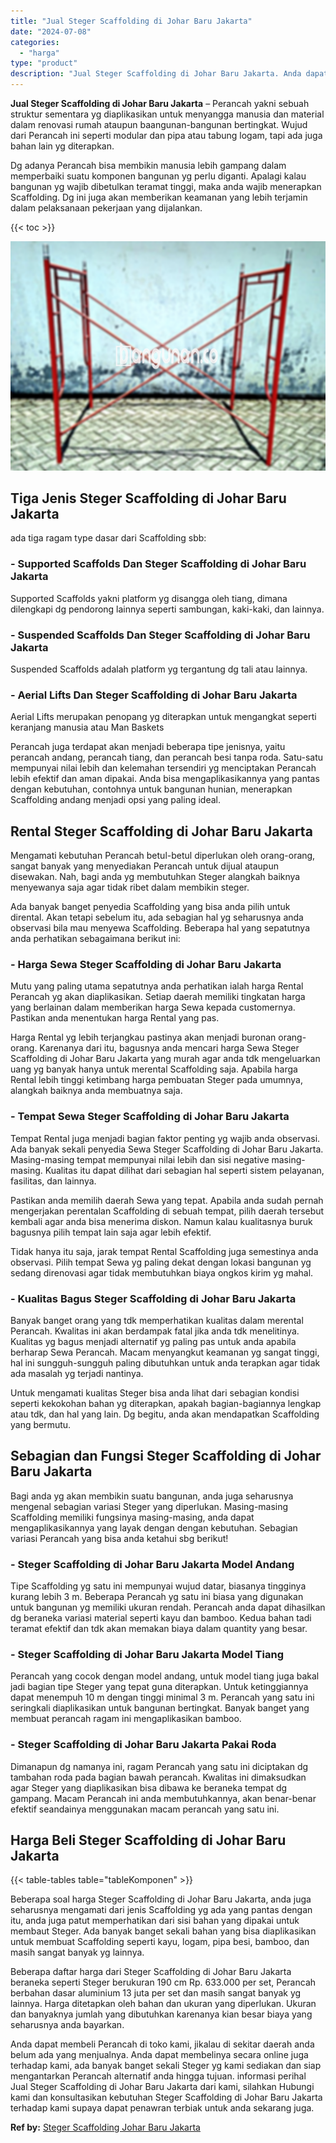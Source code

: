 ```yaml
---
title: "Jual Steger Scaffolding di Johar Baru Jakarta"
date: "2024-07-08"
categories: 
  - "harga"
type: "product"
description: "Jual Steger Scaffolding di Johar Baru Jakarta. Anda dapat membeli Perancah di toko kami, jikalau di sekitar daerah anda belum ada yang menjualnya. Anda dapat..."
---
```


**Jual Steger Scaffolding di Johar Baru Jakarta** – Perancah yakni sebuah struktur sementara yg diaplikasikan untuk menyangga manusia dan material dalam renovasi rumah ataupun baangunan-bangunan bertingkat. Wujud dari Perancah ini seperti modular dan pipa atau tabung logam, tapi ada juga bahan lain yg diterapkan.

Dg adanya Perancah bisa membikin manusia lebih gampang dalam memperbaiki suatu komponen bangunan yg perlu diganti. Apalagi kalau bangunan yg wajib dibetulkan teramat tinggi, maka anda wajib menerapkan Scaffolding. Dg ini juga akan memberikan keamanan yang lebih terjamin dalam pelaksanaan pekerjaan yang dijalankan.

{{< toc >}}

![Jual Steger Scaffolding di Johar Baru Jakarta](/images/sewa-scaffolding-steger-01.png)

## Tiga Jenis Steger Scaffolding di Johar Baru Jakarta

ada tiga ragam type dasar dari Scaffolding sbb:

### \- Supported Scaffolds Dan Steger Scaffolding di Johar Baru Jakarta

Supported Scaffolds yakni platform yg disangga oleh tiang, dimana dilengkapi dg pendorong lainnya seperti sambungan, kaki-kaki, dan lainnya.

### \- Suspended Scaffolds Dan Steger Scaffolding di Johar Baru Jakarta

Suspended Scaffolds adalah platform yg tergantung dg tali atau lainnya.

### \- Aerial Lifts Dan Steger Scaffolding di Johar Baru Jakarta

Aerial Lifts merupakan penopang yg diterapkan untuk mengangkat seperti keranjang manusia atau Man Baskets

Perancah juga terdapat akan menjadi beberapa tipe jenisnya, yaitu perancah andang, perancah tiang, dan perancah besi tanpa roda. Satu-satu mempunyai nilai lebih dan kelemahan tersendiri yg menciptakan Perancah lebih efektif dan aman dipakai. Anda bisa mengaplikasikannya yang pantas dengan kebutuhan, contohnya untuk bangunan hunian, menerapkan Scaffolding andang menjadi opsi yang paling ideal.

## Rental Steger Scaffolding di Johar Baru Jakarta

Mengamati kebutuhan Perancah betul-betul diperlukan oleh orang-orang, sangat banyak yang menyediakan Perancah untuk dijual ataupun disewakan. Nah, bagi anda yg membutuhkan Steger alangkah baiknya menyewanya saja agar tidak ribet dalam membikin steger.

Ada banyak banget penyedia Scaffolding yang bisa anda pilih untuk dirental. Akan tetapi sebelum itu, ada sebagian hal yg seharusnya anda observasi bila mau menyewa Scaffolding. Beberapa hal yang sepatutnya anda perhatikan sebagaimana berikut ini:

### \- Harga Sewa Steger Scaffolding di Johar Baru Jakarta

Mutu yang paling utama sepatutnya anda perhatikan ialah harga Rental Perancah yg akan diaplikasikan. Setiap daerah memiliki tingkatan harga yang berlainan dalam memberikan harga Sewa kepada customernya. Pastikan anda menentukan harga Rental yang pas.

Harga Rental yg lebih terjangkau pastinya akan menjadi buronan orang-orang. Karenanya dari itu, bagusnya anda mencari harga Sewa Steger Scaffolding di Johar Baru Jakarta yang murah agar anda tdk mengeluarkan uang yg banyak hanya untuk merental Scaffolding saja. Apabila harga Rental lebih tinggi ketimbang harga pembuatan Steger pada umumnya, alangkah baiknya anda membuatnya saja.

### \- Tempat Sewa Steger Scaffolding di Johar Baru Jakarta

Tempat Rental juga menjadi bagian faktor penting yg wajib anda observasi. Ada banyak sekali penyedia Sewa Steger Scaffolding di Johar Baru Jakarta. Masing-masing tempat mempunyai nilai lebih dan sisi negative masing-masing. Kualitas itu dapat dilihat dari sebagian hal seperti sistem pelayanan, fasilitas, dan lainnya.

Pastikan anda memilih daerah Sewa yang tepat. Apabila anda sudah pernah mengerjakan perentalan Scaffolding di sebuah tempat, pilih daerah tersebut kembali agar anda bisa menerima diskon. Namun kalau kualitasnya buruk bagusnya pilih tempat lain saja agar lebih efektif.

Tidak hanya itu saja, jarak tempat Rental Scaffolding juga semestinya anda observasi. Pilih tempat Sewa yg paling dekat dengan lokasi bangunan yg sedang direnovasi agar tidak membutuhkan biaya ongkos kirim yg mahal.

### \- Kualitas Bagus Steger Scaffolding di Johar Baru Jakarta

Banyak banget orang yang tdk memperhatikan kualitas dalam merental Perancah. Kwalitas ini akan berdampak fatal jika anda tdk menelitinya. Kualitas yg bagus menjadi alternatif yg paling pas untuk anda apabila berharap Sewa Perancah. Macam menyangkut keamanan yg sangat tinggi, hal ini sungguh-sungguh paling dibutuhkan untuk anda terapkan agar tidak ada masalah yg terjadi nantinya.

Untuk mengamati kualitas Steger bisa anda lihat dari sebagian kondisi seperti kekokohan bahan yg diterapkan, apakah bagian-bagiannya lengkap atau tdk, dan hal yang lain. Dg begitu, anda akan mendapatkan Scaffolding yang bermutu.

## Sebagian dan Fungsi Steger Scaffolding di Johar Baru Jakarta

Bagi anda yg akan membikin suatu bangunan, anda juga seharusnya mengenal sebagian variasi Steger yang diperlukan. Masing-masing Scaffolding memiliki fungsinya masing-masing, anda dapat mengaplikasikannya yang layak dengan dengan kebutuhan. Sebagian variasi Perancah yang bisa anda ketahui sbg berikut!

### \- Steger Scaffolding di Johar Baru Jakarta Model Andang

Tipe Scaffolding yg satu ini mempunyai wujud datar, biasanya tingginya kurang lebih 3 m. Beberapa Perancah yg satu ini biasa yang digunakan untuk bangunan yg memiliki ukuran rendah. Perancah anda dapat dihasilkan dg beraneka variasi material seperti kayu dan bamboo. Kedua bahan tadi teramat efektif dan tdk akan memakan biaya dalam quantity yang besar.

### \- Steger Scaffolding di Johar Baru Jakarta Model Tiang

Perancah yang cocok dengan model andang, untuk model tiang juga bakal jadi bagian tipe Steger yang tepat guna diterapkan. Untuk ketinggiannya dapat menempuh 10 m dengan tinggi minimal 3 m. Perancah yang satu ini seringkali diaplikasikan untuk bangunan bertingkat. Banyak banget yang membuat perancah ragam ini mengaplikasikan bamboo.

### \- Steger Scaffolding di Johar Baru Jakarta Pakai Roda

Dimanapun dg namanya ini, ragam Perancah yang satu ini diciptakan dg tambahan roda pada bagian bawah perancah. Kwalitas ini dimaksudkan agar Steger yang diaplikasikan bisa dibawa ke beraneka tempat dg gampang. Macam Perancah ini anda membutuhkannya, akan benar-benar efektif seandainya menggunakan macam perancah yang satu ini.

## Harga Beli Steger Scaffolding di Johar Baru Jakarta

{{< table-tables table="tableKomponen" >}}

Beberapa soal harga Steger Scaffolding di Johar Baru Jakarta, anda juga seharusnya mengamati dari jenis Scaffolding yg ada yang pantas dengan itu, anda juga patut memperhatikan dari sisi bahan yang dipakai untuk membaut Steger. Ada banyak banget sekali bahan yang bisa diaplikasikan untuk membuat Scaffolding seperti kayu, logam, pipa besi, bamboo, dan masih sangat banyak yg lainnya.

Beberapa daftar harga dari Steger Scaffolding di Johar Baru Jakarta beraneka seperti Steger berukuran 190 cm Rp. 633.000 per set, Perancah berbahan dasar aluminium 13 juta per set dan masih sangat banyak yg lainnya. Harga ditetapkan oleh bahan dan ukuran yang diperlukan. Ukuran dan banyaknya jumlah yang dibutuhkan karenanya kian besar biaya yang seharusnya anda bayarkan.

Anda dapat membeli Perancah di toko kami, jikalau di sekitar daerah anda belum ada yang menjualnya. Anda dapat membelinya secara online juga terhadap kami, ada banyak banget sekali Steger yg kami sediakan dan siap mengantarkan Perancah alternatif anda hingga tujuan. informasi perihal Jual Steger Scaffolding di Johar Baru Jakarta dari kami, silahkan Hubungi kami dan konsultasikan kebutuhan Steger Scaffolding di Johar Baru Jakarta terhadap kami supaya dapat penawran terbiak untuk anda sekarang juga.

**Ref by:** [Steger Scaffolding Johar Baru Jakarta](https://id.wikipedia.org/wiki/Steger)

